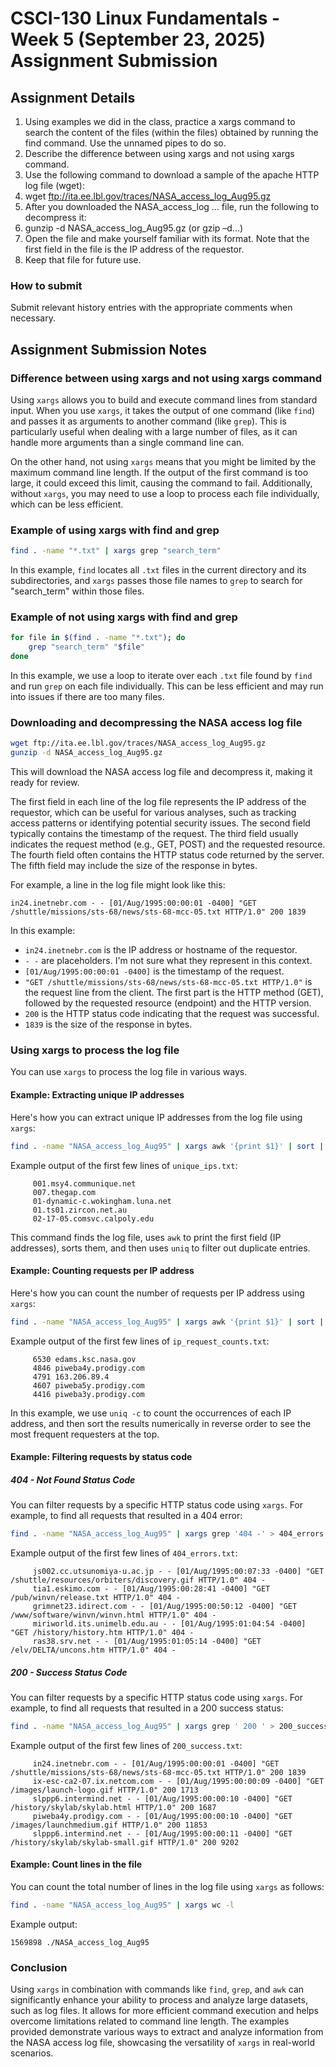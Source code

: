 # CSCI-130 Linux Fundamentals - Week 5 (September 23, 2025) Assignment Submission

## Assignment Details

1. Using examples we did in the class, practice a xargs command to search the content of the files (within the files) obtained by running the find command. Use the unnamed pipes to do so.
2. Describe the difference between using xargs and not using xargs command.
3. Use the following command to download a sample of the apache HTTP log file (wget):
4. wget ftp://ita.ee.lbl.gov/traces/NASA_access_log_Aug95.gz
5. After you downloaded the NASA_access_log ... file, run the following to decompress
it:
6. gunzip -d NASA_access_log_Aug95.gz (or gzip –d...)
7. Open the file and make yourself familiar with its format. Note that the first field in the file is the IP address of the requestor.
8. Keep that file for future use.

### How to submit

Submit relevant history entries with the appropriate comments when necessary.

## Assignment Submission Notes

### Difference between using xargs and not using xargs command

Using `xargs` allows you to build and execute command lines from standard input. When you use `xargs`, it takes the output of one command (like `find`) and passes it as arguments to another command (like `grep`). This is particularly useful when dealing with a large number of files, as it can handle more arguments than a single command line can.

On the other hand, not using `xargs` means that you might be limited by the maximum command line length. If the output of the first command is too large, it could exceed this limit, causing the command to fail. Additionally, without `xargs`, you may need to use a loop to process each file individually, which can be less efficient.

### Example of using xargs with find and grep

```bash
find . -name "*.txt" | xargs grep "search_term"
```

In this example, `find` locates all `.txt` files in the current directory and its subdirectories, and `xargs` passes those file names to `grep` to search for "search_term" within those files.

### Example of not using xargs with find and grep

```bash
for file in $(find . -name "*.txt"); do
    grep "search_term" "$file"
done
```

In this example, we use a loop to iterate over each `.txt` file found by `find` and run `grep` on each file individually. This can be less efficient and may run into issues if there are too many files.

### Downloading and decompressing the NASA access log file

```bash
wget ftp://ita.ee.lbl.gov/traces/NASA_access_log_Aug95.gz
gunzip -d NASA_access_log_Aug95.gz
```

This will download the NASA access log file and decompress it, making it ready for review.

The first field in each line of the log file represents the IP address of the requestor, which can be useful for various analyses, such as tracking access patterns or identifying potential security issues.
The second field typically contains the timestamp of the request.
The third field usually indicates the request method (e.g., GET, POST) and the requested resource.
The fourth field often contains the HTTP status code returned by the server.
The fifth field may include the size of the response in bytes.

For example, a line in the log file might look like this:

```text
in24.inetnebr.com - - [01/Aug/1995:00:00:01 -0400] "GET /shuttle/missions/sts-68/news/sts-68-mcc-05.txt HTTP/1.0" 200 1839
```

In this example:

- `in24.inetnebr.com` is the IP address or hostname of the requestor.
- `- -` are placeholders. I'm not sure what they represent in this context.
- `[01/Aug/1995:00:00:01 -0400]` is the timestamp of the request.
- `"GET /shuttle/missions/sts-68/news/sts-68-mcc-05.txt HTTP/1.0"` is the request line from the client. The first part is the HTTP method (GET), followed by the requested resource (endpoint) and the HTTP version.
- `200` is the HTTP status code indicating that the request was successful.
- `1839` is the size of the response in bytes.

### Using xargs to process the log file

You can use `xargs` to process the log file in various ways.

#### Example: Extracting unique IP addresses

Here's how you can extract unique IP addresses from the log file using `xargs`:

```bash
find . -name "NASA_access_log_Aug95" | xargs awk '{print $1}' | sort | uniq > unique_ips.txt
```

Example output of the first few lines of `unique_ips.txt`:

```text
     001.msy4.communique.net
     007.thegap.com
     01-dynamic-c.wokingham.luna.net
     01.ts01.zircon.net.au
     02-17-05.comsvc.calpoly.edu
```

This command finds the log file, uses `awk` to print the first field (IP addresses), sorts them, and then uses `uniq` to filter out duplicate entries.

#### Example: Counting requests per IP address

Here's how you can count the number of requests per IP address using `xargs`:

```bash
find . -name "NASA_access_log_Aug95" | xargs awk '{print $1}' | sort | uniq -c | sort -nr > ip_request_counts.txt
```

Example output of the first few lines of `ip_request_counts.txt`:

```text
     6530 edams.ksc.nasa.gov
     4846 piweba4y.prodigy.com
     4791 163.206.89.4
     4607 piweba5y.prodigy.com
     4416 piweba3y.prodigy.com
```

In this example, we use `uniq -c` to count the occurrences of each IP address, and then sort the results numerically in reverse order to see the most frequent requesters at the top.

#### Example: Filtering requests by status code

##### 404 - Not Found Status Code

You can filter requests by a specific HTTP status code using `xargs`. For example, to find all requests that resulted in a 404 error:

```bash
find . -name "NASA_access_log_Aug95" | xargs grep '404 -' > 404_errors.txt
```

Example output of the first few lines of `404_errors.txt`:

```text
     js002.cc.utsunomiya-u.ac.jp - - [01/Aug/1995:00:07:33 -0400] "GET /shuttle/resources/orbiters/discovery.gif HTTP/1.0" 404 -
     tia1.eskimo.com - - [01/Aug/1995:00:28:41 -0400] "GET /pub/winvn/release.txt HTTP/1.0" 404 -
     grimnet23.idirect.com - - [01/Aug/1995:00:50:12 -0400] "GET /www/software/winvn/winvn.html HTTP/1.0" 404 -
     miriworld.its.unimelb.edu.au - - [01/Aug/1995:01:04:54 -0400] "GET /history/history.htm HTTP/1.0" 404 -
     ras38.srv.net - - [01/Aug/1995:01:05:14 -0400] "GET /elv/DELTA/uncons.htm HTTP/1.0" 404 -
```

##### 200 - Success Status Code

You can filter requests by a specific HTTP status code using `xargs`. For example, to find all requests that resulted in a 200 success status:

```bash
find . -name "NASA_access_log_Aug95" | xargs grep ' 200 ' > 200_success.txt
```

Example output of the first few lines of `200_success.txt`:

```text
     in24.inetnebr.com - - [01/Aug/1995:00:00:01 -0400] "GET /shuttle/missions/sts-68/news/sts-68-mcc-05.txt HTTP/1.0" 200 1839
     ix-esc-ca2-07.ix.netcom.com - - [01/Aug/1995:00:00:09 -0400] "GET /images/launch-logo.gif HTTP/1.0" 200 1713
     slppp6.intermind.net - - [01/Aug/1995:00:00:10 -0400] "GET /history/skylab/skylab.html HTTP/1.0" 200 1687
     piweba4y.prodigy.com - - [01/Aug/1995:00:00:10 -0400] "GET /images/launchmedium.gif HTTP/1.0" 200 11853
     slppp6.intermind.net - - [01/Aug/1995:00:00:11 -0400] "GET /history/skylab/skylab-small.gif HTTP/1.0" 200 9202
```

#### Example: Count lines in the file

You can count the total number of lines in the log file using `xargs` as follows:

```bash
find . -name "NASA_access_log_Aug95" | xargs wc -l
```

Example output:

```text
1569898 ./NASA_access_log_Aug95
```

### Conclusion

Using `xargs` in combination with commands like `find`, `grep`, and `awk` can significantly enhance your ability to process and analyze large datasets, such as log files. It allows for more efficient command execution and helps overcome limitations related to command line length. The examples provided demonstrate various ways to extract and analyze information from the NASA access log file, showcasing the versatility of `xargs` in real-world scenarios.
